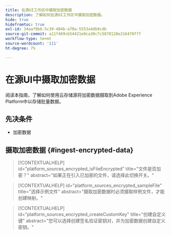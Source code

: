 ```yaml
---
title: 在源UI工作区中摄取加密数据
description: 了解如何在源UI工作区中摄取加密数据。
hide: true
hidefromtoc: true
exl-id: 34aaf9b6-5c39-404b-a70a-5553a4db9cdb
source-git-commit: a11f469cb54421e0ca30c7c5878128e216470f7f
workflow-type: tm+mt
source-wordcount: '111'
ht-degree: 7%

---
```


# 在源UI中摄取加密数据

阅读本指南，了解如何使用云存储源将加密数据摄取到Adobe Experience Platform中以存储批量数据。

## 先决条件

* 加密数据

## 摄取加密数据 {#ingest-encrypted-data}

>[!CONTEXTUALHELP]
>id="platform_sources_encrypted_isFileEncrypted"
>title="文件是否加密？"
>abstract="如果正在引入已加密的文件，请选择此切换开关。"


>[!CONTEXTUALHELP]
>id="platform_sources_encrypted_sampleFile"
>title="选择示例文件"
>abstract="摄取加密数据时必须摄取样例文件，才能创建映射。"

>[!CONTEXTUALHELP]
>id="platform_sources_encrypted_createCustomKey"
>title="创建自定义键"
>abstract="您可以选择创建签名验证密钥对，并为加密数据创建自定义密钥。"
